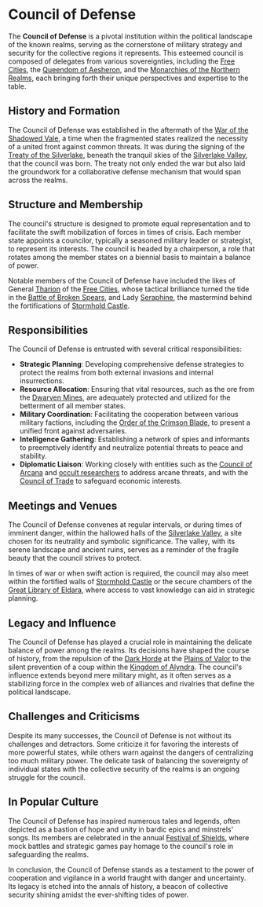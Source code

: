 # Council of Defense

The **Council of Defense** is a pivotal institution within the political landscape of the known realms, serving as the cornerstone of military strategy and security for the collective regions it represents. This esteemed council is composed of delegates from various sovereignties, including the [Free Cities](Free%20Cities.md), the [Queendom of Aesheron](Queendom%20of%20Aesheron.md), and the [Monarchies of the Northern Realms](Monarchies%20of%20the%20Northern%20Realms.md), each bringing forth their unique perspectives and expertise to the table.

## History and Formation

The Council of Defense was established in the aftermath of the [War of the Shadowed Vale](War%20of%20the%20Shadowed%20Vale.md), a time when the fragmented states realized the necessity of a united front against common threats. It was during the signing of the [Treaty of the Silverlake](Treaty%20of%20the%20Silverlake.md), beneath the tranquil skies of the [Silverlake Valley](Silverlake%20Valley.md), that the council was born. The treaty not only ended the war but also laid the groundwork for a collaborative defense mechanism that would span across the realms.

## Structure and Membership

The council's structure is designed to promote equal representation and to facilitate the swift mobilization of forces in times of crisis. Each member state appoints a councilor, typically a seasoned military leader or strategist, to represent its interests. The council is headed by a chairperson, a role that rotates among the member states on a biennial basis to maintain a balance of power.

Notable members of the Council of Defense have included the likes of General [Tharion](Tharion.md) of the [Free Cities](Free%20Cities.md), whose tactical brilliance turned the tide in the [Battle of Broken Spears](Battle%20of%20Broken%20Spears.md), and Lady [Seraphine](Seraphine.md), the mastermind behind the fortifications of [Stormhold Castle](Stormhold%20Castle.md).

## Responsibilities

The Council of Defense is entrusted with several critical responsibilities:

- **Strategic Planning**: Developing comprehensive defense strategies to protect the realms from both external invasions and internal insurrections.
- **Resource Allocation**: Ensuring that vital resources, such as the ore from the [Dwarven Mines](Dwarven%20Mines.md), are adequately protected and utilized for the betterment of all member states.
- **Military Coordination**: Facilitating the cooperation between various military factions, including the [Order of the Crimson Blade](Order%20of%20the%20Crimson%20Blade.md), to present a unified front against adversaries.
- **Intelligence Gathering**: Establishing a network of spies and informants to preemptively identify and neutralize potential threats to peace and stability.
- **Diplomatic Liaison**: Working closely with entities such as the [Council of Arcana](Council%20of%20Arcana.md) and [occult researchers](Occult%20Researchers.md) to address arcane threats, and with the [Council of Trade](Council%20of%20Trade.md) to safeguard economic interests.

## Meetings and Venues

The Council of Defense convenes at regular intervals, or during times of imminent danger, within the hallowed halls of the [Silverlake Valley](Silverlake%20Valley.md), a site chosen for its neutrality and symbolic significance. The valley, with its serene landscape and ancient ruins, serves as a reminder of the fragile beauty that the council strives to protect.

In times of war or when swift action is required, the council may also meet within the fortified walls of [Stormhold Castle](Stormhold%20Castle.md) or the secure chambers of the [Great Library of Eldara](Great%20Library%20of%20Eldara.md), where access to vast knowledge can aid in strategic planning.

## Legacy and Influence

The Council of Defense has played a crucial role in maintaining the delicate balance of power among the realms. Its decisions have shaped the course of history, from the repulsion of the [Dark Horde](Dark%20Horde.md) at the [Plains of Valor](Plains%20of%20Valor.md) to the silent prevention of a coup within the [Kingdom of Alyndra](Kingdom%20of%20Alyndra.md). The council's influence extends beyond mere military might, as it often serves as a stabilizing force in the complex web of alliances and rivalries that define the political landscape.

## Challenges and Criticisms

Despite its many successes, the Council of Defense is not without its challenges and detractors. Some criticize it for favoring the interests of more powerful states, while others warn against the dangers of centralizing too much military power. The delicate task of balancing the sovereignty of individual states with the collective security of the realms is an ongoing struggle for the council.

## In Popular Culture

The Council of Defense has inspired numerous tales and legends, often depicted as a bastion of hope and unity in bardic epics and minstrels' songs. Its members are celebrated in the annual [Festival of Shields](Festival%20of%20Shields.md), where mock battles and strategic games pay homage to the council's role in safeguarding the realms.

In conclusion, the Council of Defense stands as a testament to the power of cooperation and vigilance in a world fraught with danger and uncertainty. Its legacy is etched into the annals of history, a beacon of collective security shining amidst the ever-shifting tides of power.